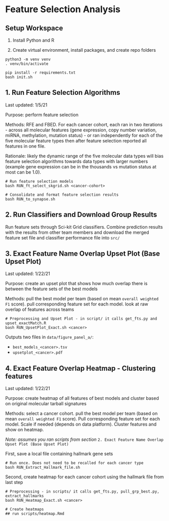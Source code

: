 # Feature Selection Analysis
## Setup Workspace

1. Install Python and R

2. Create virtual environment, install packages, and create repo folders

```
python3 -m venv venv
. venv/bin/activate

pip install -r requirements.txt
bash init.sh
```
## 1. Run Feature Selection Algorithms

Last updated: 1/5/21

Purpose: perform feature selection

Methods: RFE and FBED. For each cancer cohort, each ran in two iterations - across all molecular features (gene expression, copy number variation, miRNA, methylation, mutation status) - or ran independently for each of the five molecular feature types then after feature selection reported all features in one file.

Rationale: likely the dynamic range of the five molecular data types will bias feature selection algorithms towards data types with larger numbers (example gene expression can be in the thousands vs mutation status at most can be 1.0).

```
# Run feature selection models
bash RUN_ft_select_skgrid.sh <cancer-cohort>

# Consolidate and format feature selection results
bash RUN_to_synapse.sh
```
## 2. Run Classifiers and Download Group Results

Run feature sets through Sci-kit Grid classifiers. Combine prediction results with the results from other team members and download the merged feature set file and classifier performance file into `src/`

## 3. Exact Feature Name Overlap Upset Plot (Base Upset Plot)

Last updated: 1/22/21

Purpose: create an upset plot that shows how much overlap there is between the feature sets of the best models

Methods: pull the best model per team (based on mean `overall weighted F1` score). pull corresponding feature set for each model. look at raw overlap of features across teams

```
# Preprocessing and Upset Plot - in script/ it calls get_fts.py and upset_exactMatch.R
bash RUN_UpsetPlot_Exact.sh <cancer>
```

Outputs two files in `data/figure_panel_a/`:

+ `best_models_<cancer>.tsv`
+ `upsetplot_<cancer>.pdf`

## 4. Exact Feature Overlap Heatmap - Clustering features

Last updated: 1/22/21

Purpose: create heatmap of all features of best models and cluster based on original molecular tarball signatures

Methods: select a cancer cohort. pull the best model per team (based on mean `overall weighted F1` score). Pull corresponding feature set for each model. Scale if needed (depends on data platform). Cluster features and show on heatmap.

*Note: assumes you ran scripts from section* `2. Exact Feature Name Overlap Upset Plot (Base Upset Plot)`

First, save a local file containing hallmark gene sets

```
# Run once. Does not need to be recalled for each cancer type
bash RUN_Extract_Hallmark_file.sh
```

Second, create heatmap for each cancer cohort using the hallmark file from last step

```
# Preprocessing - in scripts/ it calls get_fts.py, pull_grp_best.py, extract_hallmarks
bash RUN_Heatmap_Exact.sh <cancer>

# Create heatmaps
## run scripts/heatmap.Rmd
```
